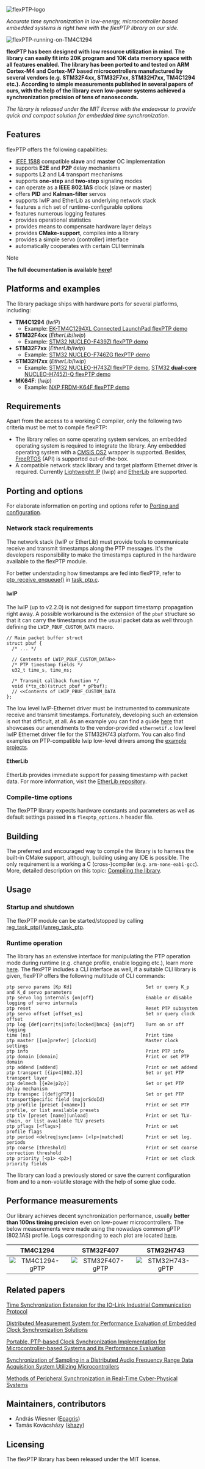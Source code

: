 ![flexPTP-logo](manual/media/flexPTP_logo_long.png)

*Accurate time synchronization in low-energy, microcontroller based embedded systems is right here with the flexPTP library on our side.*

![flexPTP-running-on-TM4C1294](manual/media/TIVA.gif)

**flexPTP has been designed with low resource utilization in mind. The library can easily fit into 20K program and 10K data memory space with all features enabled. The library has been ported to and tested on ARM Cortex-M4 and Cortex-M7 based microcontrollers manufactured by several vendors (e.g. STM32F4xx, STM32F7xx, STM32H7xx, TM4C1294 etc.). According to simple measurements published in several papers of ours, with the help of the library even low-power systems achieved a synchronization precision of tens of nanoseconds.**

*The library is released under the MIT license with the endeavour to provide quick and compact solution for embedded time synchronization.*

## Features

flexPTP offers the following capabilities:

- [IEEE 1588](https://ieeexplore.ieee.org/document/9120376) compatible **slave** and **master** OC implementation
- supports **E2E** and **P2P** delay mechanisms
- supports **L2** and **L4** transport mechanisms
- supports **one-step** and **two-step** signaling modes
- can operate as a **IEEE 802.1AS** clock (slave or master)
- offers **PID** and **Kalman-filter** servos
- supports lwIP and EtherLib as underlying network stack
- features a rich set of runtime-configurable options
- features numerous logging features
- provides operational statistics
- provides means to compensate hardware layer delays
- provides **CMake-support**, compiles into a library
- provides a simple servo (controller) interface
- automatically cooperates with certain CLI terminals

> [!NOTE]
> **The full documentation is available [here](https://epagris.github.io/flexPTP/)!**

## Platforms and examples

The library package ships with hardware ports for several platforms, including:

- **TM4C1294** (_lwIP_)
  - Example: [EK-TM4C1294XL Connected LaunchPad flexPTP demo](https://github.com/epagris/flexPTP-demo-TM4C1294)
- **STM32F4xx** (_EtherLib_/_lwip_)
  - Example: [STM32 NUCLEO-F439ZI flexPTP demo](https://github.com/epagris/flexPTP-demo-NUCLEO-F439ZI)
- **STM32F7xx** (_EtherLib_/_lwip_)
  - Example: [STM32 NUCLEO-F746ZG flexPTP demo](https://github.com/epagris/flexPTP-demo-NUCLEO-F746ZG)
- **STM32H7xx** (_EtherLib_/_lwip_)
  - Example: [STM32 NUCLEO-H743ZI flexPTP demo](https://github.com/epagris/flexPTP-demo-NUCLEO-H743ZI), [STM32 **dual-core** NUCLEO-H745ZI-Q flexPTP demo](https://github.com/epagris/flexPTP-demo-NUCLEO-H745ZI-Q/)
- **MK64F**: (_lwip_)
  - Example: [NXP FRDM-K64F flexPTP demo](https://github.com/epagris/flexPTP-demo-FRDM-K64F)

## Requirements

Apart from the access to a working C compiler, only the following two criteria must be met to compile flexPTP:

- The library relies on some operating system services, an embedded operating system is required to integrate the library. Any embedded operating system with a [CMSIS OS2](https://arm-software.github.io/CMSIS_5/RTOS2/html/index.html) wrapper is supported. Besides, [FreeRTOS](https://www.freertos.org/) (API) is supported out-of-the-box.
- A compatible network stack library and target platform Ethernet driver is required. Currently [Lightweight IP](https://github.com/lwip-tcpip/lwip) (lwip) and [EtherLib](https://gitea.epagris.com/epagris/EtherLib) are supported.

## Porting and options

For elaborate information on porting and options refer to [Porting and configuration](https://epagris.github.io/flexPTP/porting.html).

### Network stack requirements

The network stack (lwIP or EtherLib) must provide tools to communicate receive and transmit timestamps along the PTP messages. It's the developers responsibility to make the timestamps captured in the hardware available to the flexPTP module.

For better understading how timestamps are fed into flexPTP, refer to [ptp_receive_enqueue()](https://epagris.github.io/flexPTP/task__ptp_8c.html#a73b5e9841da53dee4d9230d8a418b2ac) in [task_ptp.c](https://epagris.github.io/flexPTP/task__ptp_8c.html).

#### lwIP

The lwIP (up to v2.2.0) is not designed for support timestamp propagation right away. A possible workaround is the extension of the `pbuf` structure so that it can carry the timestamps and the usual packet data as well through defining the `LWIP_PBUF_CUSTOM_DATA` macro.

~~~~~~~~~~~~~~~~~~~~~~~~~~~~~~~~~~~{c}
// Main packet buffer struct
struct pbuf {
  /* ... */

  // Contents of LWIP_PBUF_CUSTOM_DATA>>
  /* PTP timestamp fields */
  u32_t time_s, time_ns;

  /* Transmit callback function */
  void (*tx_cb)(struct pbuf * pPbuf);
  // <<Contents of LWIP_PBUF_CUSTOM_DATA
};
~~~~~~~~~~~~~~~~~~~~~~~~~~~~~~~~~~~

The low level lwIP-Ethernet driver must be instrumented to communicate receive and transmit timestamps. Fortunately, developing such an extension is not that difficult, at all. As an example you can find a guide [here](https://epagris.github.io/flexPTP/_h743_ethernetif_modifications.html) that showcases our amendments to the vendor-provided `ethernetif.c` low level lwIP Ethernet driver file for the STM32H743 platform. You can also find examples on PTP-compatible lwip low-level drivers among the [example projects](#platforms-and-examples).

#### EtherLib

EtherLib provides immediate support for passing timestamp with packet data. For more information, visit the [EtherLib repository](https://gitea.epagris.com/epagris/EtherLib).


### Compile-time options

The flexPTP library expects hardware constants and parameters as well as default settings passed in a `flexptp_options.h` header file.

## Building

The preferred and encouraged way to compile the library is to harness the built-in CMake support, although, building using any IDE is possible. The only requirement is a working a C (cross-)compiler (e.g. `arm-none-eabi-gcc`). More, detailed description on this topic: [Compiling the library](https://epagris.github.io/flexPTP/building.html).

## Usage

### Startup and shutdown

The flexPTP module can be started/stopped by calling [reg_task_ptp()](https://epagris.github.io/flexPTP/task__ptp_8c.html#a2d483d3c32b3890d8c699018e48e45cd)/[unreg_task_ptp](https://epagris.github.io/flexPTP/task__ptp_8c.html#a5fd98059e4c2ec1004c74064e17cbe4c).

### Runtime operation

The library has an extensive interface for manipulating the PTP operation mode during runtime (e.g. change profile, enable logging etc.), learn more [here](https://epagris.github.io/flexPTP/project_organization.html). The flexPTP includes a CLI interface as well, if a suitable CLI library is given, flexPTP offers the following multitude of CLI commands:

```
ptp servo params [Kp Kd]                           Set or query K_p and K_d servo parameters
ptp servo log internals {on|off}                   Enable or disable logging of servo internals
ptp reset                                          Reset PTP subsystem
ptp servo offset [offset_ns]                       Set or query clock offset
ptp log {def|corr|ts|info|locked|bmca} {on|off}    Turn on or off logging
time [ns]                                          Print time
ptp master [[un]prefer] [clockid]                  Master clock settings
ptp info                                           Print PTP info
ptp domain [domain]                                Print or set PTP domain
ptp addend [addend]                                Print or set addend
ptp transport [{ipv4|802.3}]                       Set or get PTP transport layer
ptp delmech [{e2e|p2p}]                            Set or get PTP delay mechanism
ptp transpec [{def|gPTP}]                          Set or get PTP transportSpecific field (majorSdoId)
ptp profile [preset [<name>]]                      Print or set PTP profile, or list available presets
ptp tlv [preset [name]|unload]                     Print or set TLV-chain, or list available TLV presets
ptp pflags [<flags>]                               Print or set profile flags
ptp period <delreq|sync|ann> [<lp>|matched]        Print or set log. periods
ptp coarse [threshold]                             Print or set coarse correction threshold
ptp priority [<p1> <p2>]                           Print or set clock priority fields
```
The library can load a previously stored or save the current configuration from and to a non-volatile storage with the help of some glue code.

## Performance measurements

Our library achieves decent synchronization performance, usually **better than 100ns timing precision** even on low-power microcontrollers. The below measurements were made using the nowadays common gPTP (802.1AS) profile. Logs corresponding to each plot are located [here](manual/dumps/).

|                     TM4C1294                     |                     STM32F407                      |                     STM32H743                      |
| :----------------------------------------------: | :------------------------------------------------: | :------------------------------------------------: |
| ![TM4C1294-gPTP](manual/dumps/tm4c1294-gPTP.svg) | ![STM32F407-gPTP](manual/dumps/stm32f407-gPTP.svg) | ![STM32H743-gPTP](manual/dumps/stm32h743-gPTP.svg) |

## Related papers

[Time Synchronization Extension for the IO-Link Industrial Communication Protocol](https://ieeexplore.ieee.org/document/10747727)

[Distributed Measurement System for Performance Evaluation of Embedded Clock Synchronization Solutions](https://ieeexplore.ieee.org/document/9805958/)

[Portable, PTP-based Clock Synchronization Implementation for Microcontroller-based Systems and its Performance Evaluation](https://ieeexplore.ieee.org/document/9615250)

[Synchronization of Sampling in a Distributed Audio Frequency Range Data Acquisition System Utilizing Microcontrollers](https://ieeexplore.ieee.org/document/9918455/)

[Methods of Peripheral Synchronization in Real-Time Cyber-Physical Systems](https://ieeexplore.ieee.org/document/10178979/)

## Maintainers, contributors

- András Wiesner ([Epagris](https://github.com/epagris))
- Tamás Kovácsházy ([khazy](https://github.com/khazy))

## Licensing

The flexPTP library has been released under the MIT license.

